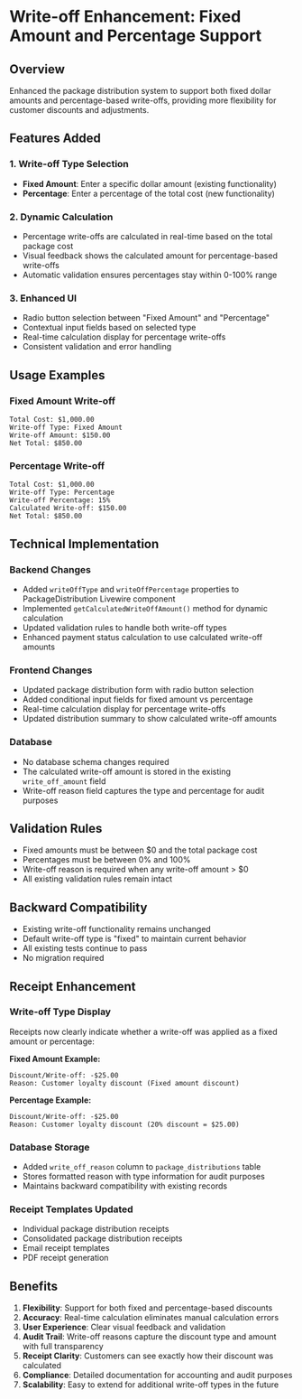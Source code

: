 # Write-off Enhancement: Fixed Amount and Percentage Support

## Overview
Enhanced the package distribution system to support both fixed dollar amounts and percentage-based write-offs, providing more flexibility for customer discounts and adjustments.

## Features Added

### 1. Write-off Type Selection
- **Fixed Amount**: Enter a specific dollar amount (existing functionality)
- **Percentage**: Enter a percentage of the total cost (new functionality)

### 2. Dynamic Calculation
- Percentage write-offs are calculated in real-time based on the total package cost
- Visual feedback shows the calculated amount for percentage-based write-offs
- Automatic validation ensures percentages stay within 0-100% range

### 3. Enhanced UI
- Radio button selection between "Fixed Amount" and "Percentage"
- Contextual input fields based on selected type
- Real-time calculation display for percentage write-offs
- Consistent validation and error handling

## Usage Examples

### Fixed Amount Write-off
```
Total Cost: $1,000.00
Write-off Type: Fixed Amount
Write-off Amount: $150.00
Net Total: $850.00
```

### Percentage Write-off
```
Total Cost: $1,000.00
Write-off Type: Percentage
Write-off Percentage: 15%
Calculated Write-off: $150.00
Net Total: $850.00
```

## Technical Implementation

### Backend Changes
- Added `writeOffType` and `writeOffPercentage` properties to PackageDistribution Livewire component
- Implemented `getCalculatedWriteOffAmount()` method for dynamic calculation
- Updated validation rules to handle both write-off types
- Enhanced payment status calculation to use calculated write-off amounts

### Frontend Changes
- Updated package distribution form with radio button selection
- Added conditional input fields for fixed amount vs percentage
- Real-time calculation display for percentage write-offs
- Updated distribution summary to show calculated write-off amounts

### Database
- No database schema changes required
- The calculated write-off amount is stored in the existing `write_off_amount` field
- Write-off reason field captures the type and percentage for audit purposes

## Validation Rules
- Fixed amounts must be between $0 and the total package cost
- Percentages must be between 0% and 100%
- Write-off reason is required when any write-off amount > $0
- All existing validation rules remain intact

## Backward Compatibility
- Existing write-off functionality remains unchanged
- Default write-off type is "fixed" to maintain current behavior
- All existing tests continue to pass
- No migration required

## Receipt Enhancement

### Write-off Type Display
Receipts now clearly indicate whether a write-off was applied as a fixed amount or percentage:

**Fixed Amount Example:**
```
Discount/Write-off: -$25.00
Reason: Customer loyalty discount (Fixed amount discount)
```

**Percentage Example:**
```
Discount/Write-off: -$25.00
Reason: Customer loyalty discount (20% discount = $25.00)
```

### Database Storage
- Added `write_off_reason` column to `package_distributions` table
- Stores formatted reason with type information for audit purposes
- Maintains backward compatibility with existing records

### Receipt Templates Updated
- Individual package distribution receipts
- Consolidated package distribution receipts
- Email receipt templates
- PDF receipt generation

## Benefits
1. **Flexibility**: Support for both fixed and percentage-based discounts
2. **Accuracy**: Real-time calculation eliminates manual calculation errors
3. **User Experience**: Clear visual feedback and validation
4. **Audit Trail**: Write-off reasons capture the discount type and amount with full transparency
5. **Receipt Clarity**: Customers can see exactly how their discount was calculated
6. **Compliance**: Detailed documentation for accounting and audit purposes
7. **Scalability**: Easy to extend for additional write-off types in the future